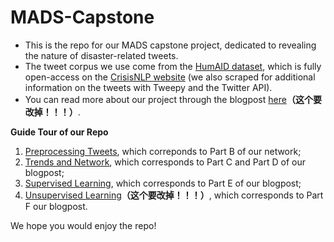 # MADS-Capstone
* This is the repo for our MADS capstone project, dedicated to revealing the nature of disaster-related tweets. 
* The tweet corpus we use come from the [HumAID dataset](https://arxiv.org/abs/2104.03090), which is fully open-access on the [CrisisNLP website](https://crisisnlp.qcri.org/humaid_dataset.html) (we also scraped for additional information on the tweets with Tweepy and the Twitter API).
* You can read more about our project through the blogpost [here](https://drive.google.com/file/d/1z0B3Hln6zf0LpECzSYjiYQDIOZwNrvWw/view?usp=sharing)**（这个要改掉！！！）**.

**Guide Tour of our Repo**
1. [Preprocessing Tweets](Preprocess-Tweet/), which correponds to Part B of our network;
2. [Trends and Network](Trends-And-Network/), which corresponds to Part C and Part D of our blogpost;
3. [Supervised Learning](Supervised-Learning/), which corresponds to Part E of our blogpost;
4. [Unsupervised Learning](https://www.umich.edu)**（这个要改掉！！！）**, which corresponds to Part F our blogpost.

We hope you would enjoy the repo!
